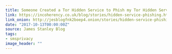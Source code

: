 ```yaml
---
title: Someone Created a Tor Hidden Service to Phish my Tor Hidden Service
link: https://incoherency.co.uk/blog/stories/hidden-service-phishing.html
link_onion: http://jesblogfnk2boep4.onion/stories/hidden-service-phishing.html
date: "2017-10-13T00:00:00Z"
source: James Stanley Blog
tags:
- smsprivacy
image_header: ""
---
```

